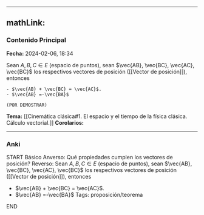 
---
mathLink:
---
### Contenido Principal

**Fecha:** 2024-02-06, 18:34

Sean $A, B, C \in E$ (espacio de puntos), sean $\vec{AB}, \vec{BC}, \vec{AC}, \vec{BC}$ los respectivos vectores de posición ([[Vector de posición]]), entonces

```ad-proposition
- $\vec{AB} + \vec{BC} = \vec{AC}$.
- $\vec{AB} =-\vec{BA}$

```


```ad-proof
(POR DEMOSTRAR)
```



**Tema:** [[Cinemática clásica#1. El espacio y el tiempo de la física clásica. Cálculo vectorial.]]
**Corolarios:**

---
### Anki

START
Básico
Anverso: Qué propiedades cumplen los vectores de posición?
Reverso: Sean $A, B, C \in E$ (espacio de puntos), sean $\vec{AB}, \vec{BC}, \vec{AC}, \vec{BC}$ los respectivos vectores de posición ([[Vector de posición]]), entonces
- $\vec{AB} + \vec{BC} = \vec{AC}$.
- $\vec{AB} =-\vec{BA}$
Tags: proposición/teorema
<!--ID: 1707241941234-->
END